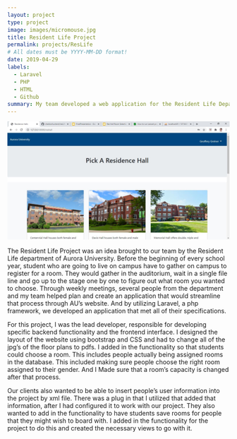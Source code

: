 ```yaml
---
layout: project
type: project
image: images/micromouse.jpg
title: Resident Life Project
permalink: projects/ResLife
# All dates must be YYYY-MM-DD format!
date: 2019-04-29
labels:
  - Laravel
  - PHP 
  - HTML
  - Github
summary: My team developed a web application for the Resident Life Department to streamline dorm selection.
---
```


<div class="ui small rounded images">
  <img class="ui image" src="../images/ResLife1.jpg">
</div>

The Resident Life Project was an idea brought to our team by the Resident Life department of Aurora University. Before the beginning of every school year, student who are going to live on campus have to gather on campus to register for a room. They would gather in the auditorium, wait in a single file line and go up to the stage one by one to figure out what room you wanted to choose. Through weekly meetings, several people from the department and my team helped plan and create an application that would streamline that process through AU’s website. And by utilizing Laravel, a php framework, we developed an application that met all of their specifications.

For this project, I was the lead developer, responsible for developing specific backend functionality and the frontend interface. 
I designed the layout of the website using bootstrap and CSS and had to change all of the jpg’s of the floor plans to pdfs. I added in the functionality so that students could choose a room. This includes people actually being assigned rooms in the database. This included making sure people choose the right room assigned to their gender. And I Made sure that a room’s capacity is changed after that process. 

Our clients also wanted to be able to insert people’s user information into the project by xml file. There was a plug in that I utilized that added that information, after I had configured it to work with our project. They also wanted to add in the functionality to have students save rooms for people that they might wish to board with. I added in the functionality for the project to do this and created the necessary views to go with it.




